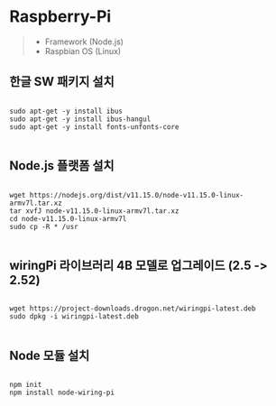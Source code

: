 # Raspberry-Pi
> * Framework (Node.js)
> * Raspbian OS (Linux)
## 한글 SW 패키지 설치
<pre>
<code>
sudo apt-get -y install ibus
sudo apt-get -y install ibus-hangul
sudo apt-get -y install fonts-unfonts-core
</code>
</pre>
## Node.js 플랫폼 설치
<pre>
<code>
wget https://nodejs.org/dist/v11.15.0/node-v11.15.0-linux-armv7l.tar.xz
tar xvfJ node-v11.15.0-linux-armv7l.tar.xz
cd node-v11.15.0-linux-armv7l
sudo cp -R * /usr
</code>
</pre>
## wiringPi 라이브러리 4B 모델로 업그레이드 (2.5 -> 2.52)
<pre>
<code>
wget https://project-downloads.drogon.net/wiringpi-latest.deb
sudo dpkg -i wiringpi-latest.deb
</code>
</pre>
## Node 모듈 설치
<pre>
<code>
npm init
npm install node-wiring-pi
</code>
</pre>